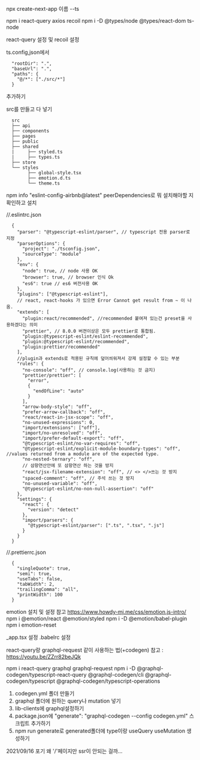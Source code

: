 npx create-next-app 이름 --ts

npm i react-query axios recoil
npm i -D @types/node @types/react-dom ts-node

react-query 설정 및 recoil 설정

ts.config,json에서

      "rootDir": ".",
      "baseUrl": ".",
      "paths": {
        "@/*": ["./src/*"]
      }

추가하기

src를 만들고 다 넣기

      src
      ├── api
      ├── components
      ├── pages
      ├── public
      ├── shared
      |     ├── styled.ts
      |     ├── types.ts
      ├── store
      └── styles
            ├── global-style.tsx
            ├── emotion.d.ts
            └── theme.ts

npm info "eslint-config-airbnb@latest" peerDependencies로
뭐 설치해야할 지 확인하고 설치

//.eslintrc.json

      {
        "parser": "@typescript-eslint/parser", // typescript 전용 parser로 지정
        "parserOptions": {
          "project": "./tsconfig.json",
          "sourceType": "module"
        },
        "env": {
          "node": true, // node 사용 OK
          "browser": true, // browser 인식 Ok
          "es6": true // es6 버전사용 OK
        },
        "plugins": ["@typescript-eslint"],
        // react, react-hooks 가 있으면 Error Cannot get result from ~ 이 나옴.
        "extends": [
          "plugin:react/recommended", //recommended 붙여져 있는건 preset을 사용하겠다는 의미
          "prettier", // 8.0.0 버젼이상은 모두 prettier로 통합됨.
          "plugin:@typescript-eslint/eslint-recommended",
          "plugin:@typescript-eslint/recommended",
          "plugin:prettier/recommended"
        ],
        //plugin과 extends로 적용된 규칙에 덮어씌워져서 강제 설정할 수 있는 부분
        "rules": {
          "no-console": "off", // console.log(사용하는 것 금지)
          "prettier/prettier": [
            "error",
            {
              "endOfLine": "auto"
            }
          ],
          "arrow-body-style": "off",
          "prefer-arrow-callback": "off",
          "react/react-in-jsx-scope": "off",
          "no-unused-expressions": 0,
          "import/extensions": ["off"],
          "import/no-unresolved": "off",
          "import/prefer-default-export": "off",
          "@typescript-eslint/no-var-requires": "off",
          "@typescript-eslint/explicit-module-boundary-types": "off", //values returned from a module are of the expected type.
          "no-nested-ternary": "off",
          // 삼항연산안에 또 삼항연산 하는 것을 방지
          "react/jsx-filename-extension": "off", // <> </>쓰는 것 방지
          "spaced-comment": "off", // 주석 쓰는 것 방지
          "no-unused-variable": "off",
          "@typescript-eslint/no-non-null-assertion": "off"
        },
        "settings": {
          "react": {
            "version": "detect"
          },
          "import/parsers": {
            "@typescript-eslint/parser": [".ts", ".tsx", ".js"]
          }
        }
      }

//.prettierrc.json

      {
        "singleQuote": true,
        "semi": true,
        "useTabs": false,
        "tabWidth": 2,
        "trailingComma": "all",
        "printWidth": 100
      }

emotion 설치 및 설정
참고 https://www.howdy-mj.me/css/emotion.js-intro/
npm i @emotion/react @emotion/styled
npm i -D @emotion/babel-plugin
npm i emotion-reset

\_app.tsx 설정
.babelrc 설정

react-query랑 graphql-request 같이 사용하는 법(+codegen)
참고 : https://youtu.be/ZZrr82beJQk

npm i react-query graphql graphql-request
npm i -D @graphql-codegen/typescript-react-query @graphql-codegen/cli @graphql-codegen/typescript @graphql-codegen/typescript-operations

1. codegen.yml 폴더 만들기
2. graphql 폴더에 원하는 query나 mutation 넣기
3. lib-clients에 graphql설정하기
4. package.json에 "generate": "graphql-codegen --config codegen.yml" 스크립트 추가하기
5. npm run generate로 generated폴더에 type이랑 useQuery useMutation 생성하기

2021/09/16 포기
왜 '/'페이지만 ssr이 안되는 걸까...
